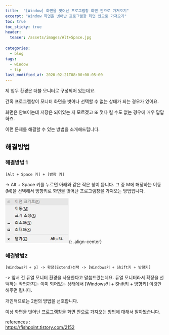 ```yaml
---
title:  "[Window] 화면을 벗어난 프로그램창 화면 안으로 가져오기"
excerpt: "Window 화면을 벗어난 프로그램창 화면 안으로 가져오기"
toc: true
toc_sticky: true
header:
  teaser: /assets/images/Alt+Space.jpg

categories:
  - blog
tags:
  - window
  - tip
last_modified_at: 2020-02-21T08:00:00-05:00
---
```


제 업무 환경은 더블 모니터로 구성되어 있는데요.

간혹 프로그램창이 모니터 화면을 벗어나 선택할 수 없는 상태가 되는 경우가 있어요.

화면은 안보이는데 저장은 되어있는 지 모르겠고 또 껏다 킬 수도 없는 경우에 매우 답답하죠. 

이런 문제를 해결할 수 있는 방법을 소개해드립니다.

## 해결방법

### 해결방법 1

```
[Alt + Space 키] + [방향 키]
```

-> Alt + Space 키를 누르면 아래와 같은 작은 창이 뜹니다. 
그 중 M에 해당하는 이동(M)을 선택해서 방향키로 화면을 벗어난 프로그램창을 가져오는 방법입니다.

![Alt+Space](../../assets/images/Alt+Space.jpg){: .align-center}

### 해결방법2 
```
[Windows키 + p] -> 확장(Extend)선택 -> [Windows키 + Shift키 + 방향키]
```

-> 앞서 전 듀얼 모니터 환경을 사용한다고 말씀드렸는데요. 듀얼 모니터라서 확장을 선택하는 작업까지는 이미 되어있는 상태에서 [Windows키 + Shift키 + 방향키] 이것만 해주면 됩니다. 



개인적으로는 2번의 방법을 선호합니다.

이상 화면을 벗어난 프로그램창을 화면 안으로 가져오는 방법에 대해서 알아봤습니다.




references :  
<https://fishpoint.tistory.com/2152>


